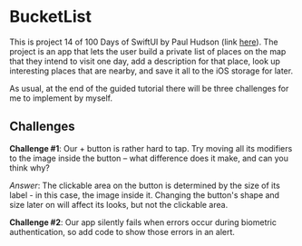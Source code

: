 # BucketList

This is project 14 of 100 Days of SwiftUI by Paul Hudson (link [here](https://www.hackingwithswift.com/books/ios-swiftui/bucket-list-introduction)). The project is an app that lets the user build a private list of places on the map that they intend to visit one day, add a description for that place, look up interesting places that are nearby, and save it all to the iOS storage for later.

As usual, at the end of the guided tutorial there will be three challenges for me to implement by myself.

## Challenges

**Challenge #1**: Our + button is rather hard to tap. Try moving all its modifiers to the image inside the button – what difference does it make, and can you think why?

*Answer*: The clickable area on the button is determined by the size of its label - in this case, the image inside it. Changing the button's shape and size later on will affect its looks, but not the clickable area.

**Challenge #2**: Our app silently fails when errors occur during biometric authentication, so add code to show those errors in an alert.
